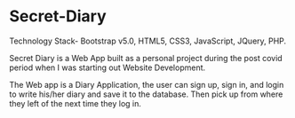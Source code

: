 # Secret-Diary

Technology Stack- Bootstrap v5.0, HTML5, CSS3, JavaScript, JQuery, PHP.

Secret Diary is a Web App built as a personal project during the post covid period when I was starting out Website Development.
 
The Web app is a Diary Application, the user can sign up, sign in, and login to write his/her diary and save it to the database. Then pick up from where they left of the next time they log in.  

